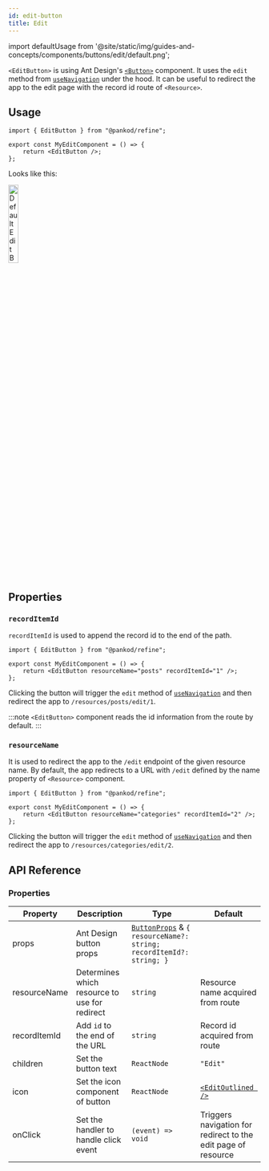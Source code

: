 ```yaml
---
id: edit-button
title: Edit
---
```


import defaultUsage from '@site/static/img/guides-and-concepts/components/buttons/edit/default.png';

`<EditButton>` is using Ant Design's [`<Button>`](https://ant.design/components/button/) component. It uses the `edit` method from [`useNavigation`](#) under the hood. It can be useful to redirect the app to the edit page with the record id route of `<Resource>`.

## Usage

```tsx
import { EditButton } from "@pankod/refine";

export const MyEditComponent = () => {
    return <EditButton />;
};
```

Looks like this:

<div>
    <img  width="20%" src={defaultUsage} alt="Default Edit Button" />
</div>

## Properties

### `recordItemId`

`recordItemId` is used to append the record id to the end of the path.

```tsx
import { EditButton } from "@pankod/refine";

export const MyEditComponent = () => {
    return <EditButton resourceName="posts" recordItemId="1" />;
};
```

Clicking the button will trigger the `edit` method of [`useNavigation`](#) and then redirect the app to `/resources/posts/edit/1`.

:::note
`<EditButton>` component reads the id information from the route by default.
:::

### `resourceName`

It is used to redirect the app to the `/edit` endpoint of the given resource name. By default, the app redirects to a URL with `/edit` defined by the name property of `<Resource>` component.

```tsx
import { EditButton } from "@pankod/refine";

export const MyEditComponent = () => {
    return <EditButton resourceName="categories" recordItemId="2" />;
};
```

Clicking the button will trigger the `edit` method of [`useNavigation`](#) and then redirect the app to `/resources/categories/edit/2`.

## API Reference

### Properties

| Property     | Description                                   | Type                                                                                                             | Default                                                       |
| ------------ | --------------------------------------------- | ---------------------------------------------------------------------------------------------------------------- | ------------------------------------------------------------- |
| props        | Ant Design button props                       | [`ButtonProps`](https://ant.design/components/button/#API) & `{ resourceName?: string; recordItemId?: string; }` |                                                               |
| resourceName | Determines which resource to use for redirect | `string`                                                                                                         | Resource name acquired from route                             |
| recordItemId | Add `id` to the end of the URL                | `string`                                                                                                         | Record id acquired from route                                 |
| children     | Set the button text                           | `ReactNode`                                                                                                      | `"Edit"`                                                      |
| icon         | Set the icon component of button              | `ReactNode`                                                                                                      | [`<EditOutlined />`](https://ant.design/components/icon/)     |
| onClick      | Set the handler to handle click event         | `(event) => void`                                                                                                | Triggers navigation for redirect to the edit page of resource |
